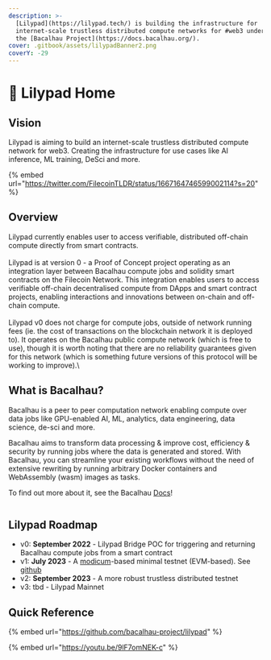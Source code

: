 ```yaml
---
description: >-
  [Lilypad](https://lilypad.tech/) is building the infrastructure for
  internet-scale trustless distributed compute networks for #web3 underpinned by
  the [Bacalhau Project](https://docs.bacalhau.org/).
cover: .gitbook/assets/lilypadBanner2.png
coverY: -29
---
```


# 🍃 Lilypad Home

## Vision

Lilypad is aiming to build an internet-scale trustless distributed compute network for web3. Creating the infrastructure for use cases like AI inference, ML training, DeSci and more.

{% embed url="https://twitter.com/FilecoinTLDR/status/1667164746599002114?s=20" %}

## Overview

Lilypad currently enables user to access verifiable, distributed off-chain compute directly from smart contracts.\
\
Lilypad is at version 0  - a Proof of Concept project operating as an integration layer between Bacalhau compute jobs and solidity smart contracts on the Filecoin Network. This integration enables users to access verifiable off-chain decentralised compute from DApps and smart contract projects, enabling interactions and innovations between on-chain and off-chain compute. \
\
Lilypad v0 does not charge for compute jobs, outside of network running fees (ie. the cost of transactions on the blockchain network it is deployed to). It operates on the Bacalhau public compute network (which is free to use), though it is worth noting that there are no reliability guarantees given for this network (which is something future versions of this protocol will be working to improve).\


## What is Bacalhau?

Bacalhau is a peer to peer computation network enabling compute over data jobs like GPU-enabled AI, ML, analytics, data engineering, data science, de-sci and more.

Bacalhau aims to transform data processing & improve cost, efficiency & security by running jobs where the data is generated and stored. With Bacalhau, you can streamline your existing workflows without the need of extensive rewriting by running arbitrary Docker containers and WebAssembly (wasm) images as tasks.

To find out more about it, see the Bacalhau [Docs](https://docs.bacalhau.org/)!

<figure><img src="https://file.notion.so/f/s/33227079-794a-4cf2-99fd-bca2ca0b54f6/Untitled.png?id=261ea0cc-909c-496a-b4b2-9315732f2962&#x26;table=block&#x26;spaceId=1884aa35-38d5-4c13-8628-c63c82cbfb68&#x26;expirationTimestamp=1687240484980&#x26;signature=BMP-79N7wWUh5DSvYr809prscSPEj3tjA2edH5yEpWw&#x26;downloadName=Untitled.png" alt=""><figcaption></figcaption></figure>

## Lilypad Roadmap

* v0: **September 2022** - Lilypad Bridge POC for triggering and returning Bacalhau compute jobs from a smart contract
* v1: **July 2023** - A [modicum](https://dl.acm.org/doi/pdf/10.1145/3401025.3401737)-based minimal testnet (EVM-based). See [github](https://github.com/bacalhau-project/MODICUM)
* v2: **September 2023** - A more robust trustless distributed testnet
* v3: tbd - Lilypad Mainnet

## Quick Reference

{% embed url="https://github.com/bacalhau-project/lilypad" %}

{% embed url="https://youtu.be/9lF7omNEK-c" %}

